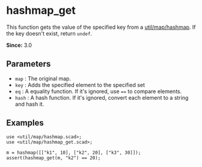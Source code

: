 # hashmap_get

This function gets the value of the specified key from a [util/map/hashmap](https://openhome.cc/eGossip/OpenSCAD/lib3x-hashmap.html). If the key doesn't exist, return `undef`.

**Since:** 3.0

## Parameters

- `map` : The original map.
- `key` : Adds the specified element to the specified set
- `eq` : A equality function. If it's ignored, use `==` to compare elements.
- `hash` : A hash function. If it's ignored, convert each element to a string and hash it. 

## Examples

    use <util/map/hashmap.scad>;
    use <util/map/hashmap_get.scad>;

    m = hashmap([["k1", 10], ["k2", 20], ["k3", 30]]);
    assert(hashmap_get(m, "k2") == 20);